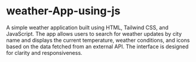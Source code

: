 # weather-App-using-js
A simple weather application built using HTML, Tailwind CSS, and JavaScript. The app allows users to search for weather updates by city name and displays the current temperature, weather conditions, and icons based on the data fetched from an external API. The interface is designed for clarity and responsiveness.
